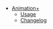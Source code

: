 <!-- docs/_sidebar.md -->

- [Animation+](/)
    - [Usage](AddonParm.md)
    - [Changelog](Changelogs.md)
